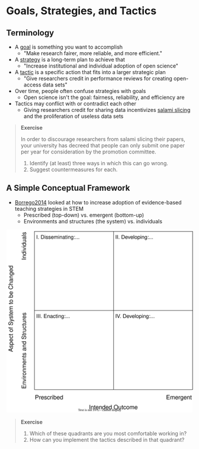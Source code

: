 # Goals, Strategies, and Tactics

## Terminology

-   A [goal](g:goal) is something you want to accomplish
    -   "Make research fairer, more reliable, and more efficient."
-   A [strategy](g:strategy) is a long-term plan to achieve that
    -   "Increase institutional and individual adoption of open science"
-   A [tactic](g:tactic) is a specific action that fits into a larger strategic plan
    -   "Give researchers credit in performance reviews for creating open-access data sets"
-   Over time, people often confuse strategies with goals
    -   Open science isn't the goal: fairness, reliability, and efficiency are
-   Tactics may conflict with or contradict each other
    -   Giving researchers credit for sharing data incentivizes [salami slicing](g:salami-slicing)
        and the proliferation of useless data sets

> **Exercise**
>
> In order to discourage researchers from salami slicing their papers,
> your university has decreed that people can only submit one paper per year
> for consideration by the promotion committee.
>
> 1.  Identify (at least) three ways in which this can go wrong.
> 1.  Suggest countermeasures for each.

## A Simple Conceptual Framework

-   [Borrego2014](b:Borrego2014) looked at how to increase adoption of evidence-based teaching strategies in STEM
    -   Prescribed (top-down) vs. emergent (bottom-up)
    -   Environments and structures (the system) vs. individuals

<div class="center">
  <img src="./borrego-henderson-change-strategies.svg" alt="Borrego and Henderson Change Strategies">
</div>

> **Exercise**
>
> 1.  Which of these quadrants are you most comfortable working in?
> 1.  How can you implement the tactics described in that quadrant?
